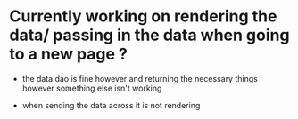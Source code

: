 # Currently working on rendering the data/ passing in the data when going to a new page ?

- the data dao is fine however and returning the necessary things however something else isn't working

- when sending the data across it is not rendering
